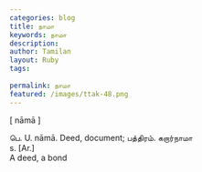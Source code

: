 ```yaml
---
categories: blog
title: நாமா
keywords: நாமா
description: 
author: Tamilan
layout: Ruby
tags: 
 
permalink: நாமா
featured: /images/ttak-48.png
---
```

  
[ nāmā ]  
  
பெ. U. nāmā. Deed, document; பத்திரம். கறார்நாமா  
s. [Ar.]  
A deed, a bond